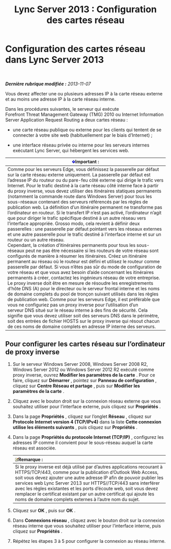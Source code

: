 ﻿---
title: 'Lync Server 2013 : Configuration des cartes réseau'
TOCTitle: Configuration des cartes réseau
ms:assetid: 6519ed80-020f-47a3-851c-03dea5eac5d9
ms:mtpsurl: https://technet.microsoft.com/fr-fr/library/Gg429707(v=OCS.15)
ms:contentKeyID: 49297431
ms.date: 05/20/2016
mtps_version: v=OCS.15
ms.translationtype: HT
---

# Configuration des cartes réseau dans Lync Server 2013

 

_**Dernière rubrique modifiée :** 2013-11-07_

Vous devez affecter une ou plusieurs adresses IP à la carte réseau externe et au moins une adresse IP à la carte réseau interne.

Dans les procédures suivantes, le serveur qui exécute Forefront Threat Management Gateway (TMG) 2010 ou Internet Information Server Application Request Routing a deux cartes réseau :

  - une carte réseau publique ou externe pour les clients qui tentent de se connecter à votre site web (habituellement par le biais d’Internet) ;

  - une interface réseau privée ou interne pour les serveurs internes exécutant Lync Server, qui hébergent les services web.

<table>
<thead>
<tr class="header">
<th><img src="images/Gg425917.important(OCS.15).gif" title="important" alt="important" />Important :</th>
</tr>
</thead>
<tbody>
<tr class="odd">
<td>Comme pour les serveurs Edge, vous définissez la passerelle par défaut sur la carte réseau externe uniquement. La passerelle par défaut est l’adresse IP du routeur ou du pare-feu côté externe qui dirige le trafic vers Internet. Pour le trafic destiné à la carte réseau côté interne face à partir du proxy inverse, vous devez utiliser des itinéraires statiques permanents (notamment la commande route dans Windows Server) pour tous les sous-réseaux contenant des serveurs référencés par les règles de publication web. La définition d’un itinéraire permanent ne transforme pas l’ordinateur en routeur. Si le transfert IP n’est pas activé, l’ordinateur n’agit que pour diriger le trafic spécifique destiné à un autre réseau vers l’interface appropriée. Grosso modo, cela revient à définir deux passerelles : une passerelle par défaut pointant vers les réseaux externes et une autre passerelle pour le trafic destiné à l’interface interne et sur un routeur ou un autre réseau.<br />
Cependant, la création d’itinéraires permanents pour tous les sous-réseaux peut ne pas être nécessaire si les routeurs de votre réseau sont configurés de manière à résumer les itinéraires. Créez un itinéraire permanent au réseau où le routeur est défini et utilisez le routeur comme passerelle par défaut. Si vous n’êtes pas sûr du mode de configuration de votre réseau et que vous avez besoin d’aide concernant les itinéraires permanents à créer, contactez les ingénieurs réseau de votre entreprise.<br />
Le proxy inverse doit être en mesure de résoudre les enregistrements d’hôte DNS (A) pour le directeur ou le serveur frontal interne et les noms de domaine complets du pool de tronçon suivant utilisés dans les règles de publication web. Comme pour les serveurs Edge, il est préférable que vous ne configuriez pas un proxy inverse pour l’utilisation d’un serveur DNS situé sur le réseau interne à des fins de sécurité. Cela signifie que vous devez utiliser soit des serveurs DNS dans le périmètre, soit des entrées de fichier HOSTS sur le proxy inverse qui résout chacun de ces noms de domaine complets en adresse IP interne des serveurs.</td>
</tr>
</tbody>
</table>


## Pour configurer les cartes réseau sur l’ordinateur de proxy inverse

1.  Sur le serveur Windows Server 2008, Windows Server 2008 R2, Windows Server 2012 ou Windows Server 2012 R2 exécuté comme proxy inverse, ouvrez **Modifier les paramètres de la carte** . Pour ce faire, cliquez sur **Démarrer** , pointez sur **Panneau de configuration** , cliquez sur **Centre Réseau et partage** , puis sur **Modifier les paramètres de la carte** .

2.  Cliquez avec le bouton droit sur la connexion réseau externe que vous souhaitez utiliser pour l’interface externe, puis cliquez sur **Propriétés** .

3.  Dans la page **Propriétés** , cliquez sur l’onglet **Réseau** , cliquez sur **Protocole Internet version 4 (TCP/IPv4)** dans la liste **Cette connexion utilise les éléments suivants** , puis cliquez sur **Propriétés** .

4.  Dans la page **Propriétés du protocole Internet (TCP/IP)** , configurez les adresses IP comme il convient pour le sous-réseau auquel la carte réseau est associée.
    
    <table>
    <thead>
    <tr class="header">
    <th><img src="images/Gg398920.note(OCS.15).gif" title="note" alt="note" />Remarque :</th>
    </tr>
    </thead>
    <tbody>
    <tr class="odd">
    <td>Si le proxy inverse est déjà utilisé par d’autres applications recourant à HTTPS/TCP/443, comme pour la publication d’Outlook Web Access, soit vous devez ajouter une autre adresse IP afin de pouvoir publier les services web Lync Server 2013 sur HTTPS//TCP/443 sans interférer avec les règles existantes et les ports d’écoute web, soit vous devez remplacer le certificat existant par un autre certificat qui ajoute les noms de domaine complets externes à l’autre nom du sujet.</td>
    </tr>
    </tbody>
    </table>


5.  Cliquez sur **OK** , puis sur **OK** .

6.  Dans **Connexions réseau** , cliquez avec le bouton droit sur la connexion réseau interne que vous souhaitez utiliser pour l’interface interne, puis cliquez sur **Propriétés** .

7.  Répétez les étapes 3 à 5 pour configurer la connexion au réseau interne.


